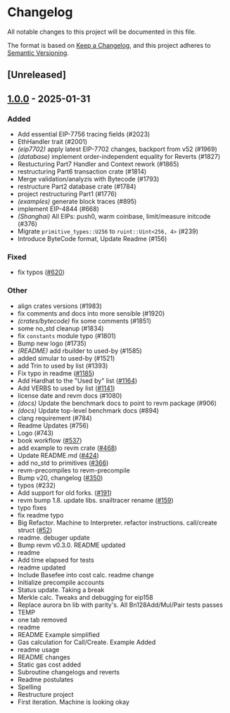# Changelog

All notable changes to this project will be documented in this file.

The format is based on [Keep a Changelog](https://keepachangelog.com/en/1.0.0/),
and this project adheres to [Semantic Versioning](https://semver.org/spec/v2.0.0.html).

## [Unreleased]

## [1.0.0](https://github.com/ssuangchen/revm/releases/tag/revm-bytecode-v1.0.0) - 2025-01-31

### Added

- Add essential EIP-7756 tracing fields (#2023)
- EthHandler trait (#2001)
- *(eip7702)* apply latest EIP-7702 changes, backport from v52 (#1969)
- *(database)* implement order-independent equality for Reverts (#1827)
- Restucturing Part7 Handler and Context rework (#1865)
- restructuring Part6 transaction crate (#1814)
- Merge validation/analyzis with Bytecode (#1793)
- restructure Part2 database crate (#1784)
- project restructuring Part1 (#1776)
- *(examples)* generate block traces (#895)
- implement EIP-4844 (#668)
- *(Shanghai)* All EIPs: push0, warm coinbase, limit/measure initcode (#376)
- Migrate `primitive_types::U256` to `ruint::Uint<256, 4>` (#239)
- Introduce ByteCode format, Update Readme (#156)

### Fixed

- fix typos ([#620](https://github.com/ssuangchen/revm/pull/620))

### Other

- align crates versions (#1983)
- fix comments and docs into more sensible (#1920)
- *(crates/bytecode)* fix some comments (#1851)
- some no_std cleanup (#1834)
- fix `constants` module typo (#1801)
- Bump new logo (#1735)
- *(README)* add rbuilder to used-by (#1585)
- added simular to used-by (#1521)
- add Trin to used by list (#1393)
- Fix typo in readme ([#1185](https://github.com/ssuangchen/revm/pull/1185))
- Add Hardhat to the "Used by" list ([#1164](https://github.com/ssuangchen/revm/pull/1164))
- Add VERBS to used by list ([#1141](https://github.com/ssuangchen/revm/pull/1141))
- license date and revm docs (#1080)
- *(docs)* Update the benchmark docs to point to revm package (#906)
- *(docs)* Update top-level benchmark docs (#894)
- clang requirement (#784)
- Readme Updates (#756)
- Logo (#743)
- book workflow ([#537](https://github.com/ssuangchen/revm/pull/537))
- add example to revm crate ([#468](https://github.com/ssuangchen/revm/pull/468))
- Update README.md ([#424](https://github.com/ssuangchen/revm/pull/424))
- add no_std to primitives ([#366](https://github.com/ssuangchen/revm/pull/366))
- revm-precompiles to revm-precompile
- Bump v20, changelog ([#350](https://github.com/ssuangchen/revm/pull/350))
- typos (#232)
- Add support for old forks. ([#191](https://github.com/ssuangchen/revm/pull/191))
- revm bump 1.8. update libs. snailtracer rename ([#159](https://github.com/ssuangchen/revm/pull/159))
- typo fixes
- fix readme typo
- Big Refactor. Machine to Interpreter. refactor instructions. call/create struct ([#52](https://github.com/ssuangchen/revm/pull/52))
- readme. debuger update
- Bump revm v0.3.0. README updated
- readme
- Add time elapsed for tests
- readme updated
- Include Basefee into cost calc. readme change
- Initialize precompile accounts
- Status update. Taking a break
- Merkle calc. Tweaks and debugging for eip158
- Replace aurora bn lib with parity's. All Bn128Add/Mul/Pair tests passes
- TEMP
- one tab removed
- readme
- README Example simplified
- Gas calculation for Call/Create. Example Added
- readme usage
- README changes
- Static gas cost added
- Subroutine changelogs and reverts
- Readme postulates
- Spelling
- Restructure project
- First iteration. Machine is looking okay
